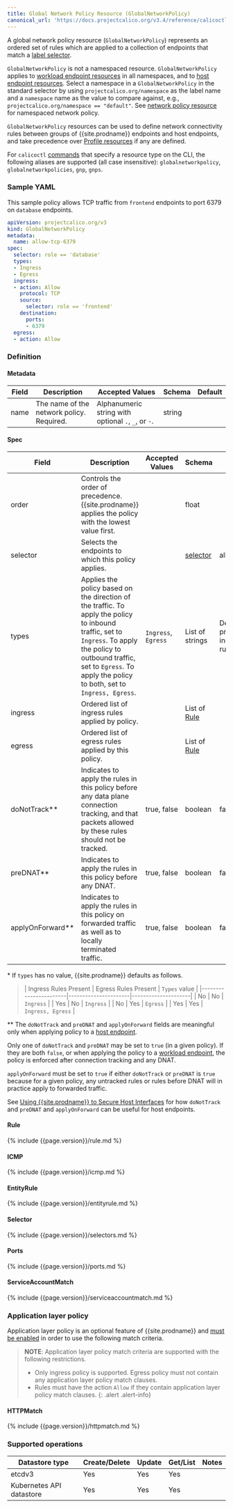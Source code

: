 ```yaml
---
title: Global Network Policy Resource (GlobalNetworkPolicy)
canonical_url: 'https://docs.projectcalico.org/v3.4/reference/calicoctl/resources/globalnetworkpolicy'
---
```


A global network policy resource (`GlobalNetworkPolicy`) represents an ordered set of rules which are applied
to a collection of endpoints that match a [label selector](#selector).

`GlobalNetworkPolicy` is not a namespaced resource. `GlobalNetworkPolicy` applies to [workload endpoint resources]({{site.baseurl}}/{{page.version}}/reference/calicoctl/resources/workloadendpoint) in all namespaces, and to [host endpoint resources]({{site.baseurl}}/{{page.version}}/reference/calicoctl/resources/hostendpoint).
Select a namespace in a `GlobalNetworkPolicy` in the standard selector by using
`projectcalico.org/namespace` as the label name and a `namespace` name as the
value to compare against, e.g., `projectcalico.org/namespace == "default"`.
See [network policy resource]({{site.baseurl}}/{{page.version}}/reference/calicoctl/resources/networkpolicy) for namespaced network policy.

`GlobalNetworkPolicy` resources can be used to define network connectivity rules between groups of {{site.prodname}} endpoints and host endpoints, and
take precedence over [Profile resources]({{site.baseurl}}/{{page.version}}/reference/calicoctl/resources/profile) if any are defined.

For `calicoctl` [commands]({{site.baseurl}}/{{page.version}}/reference/calicoctl/commands/) that specify a resource type on the CLI, the following
aliases are supported (all case insensitive): `globalnetworkpolicy`, `globalnetworkpolicies`, `gnp`, `gnps`.

### Sample YAML

This sample policy allows TCP traffic from `frontend` endpoints to port 6379 on
`database` endpoints.

```yaml
apiVersion: projectcalico.org/v3
kind: GlobalNetworkPolicy
metadata:
  name: allow-tcp-6379
spec:
  selector: role == 'database'
  types:
  - Ingress
  - Egress
  ingress:
  - action: Allow
    protocol: TCP
    source:
      selector: role == 'frontend'
    destination:
      ports:
      - 6379
  egress:
  - action: Allow
```

### Definition

#### Metadata

| Field | Description                               | Accepted Values                                     | Schema | Default |
|-------|-------------------------------------------|-----------------------------------------------------|--------|---------|
| name  | The name of the network policy. Required. | Alphanumeric string with optional `.`, `_`, or `-`. | string |         |

#### Spec

| Field              | Description                                                                                                                                           | Accepted Values | Schema                | Default |
|--------------------|-------------------------------------------------------------------------------------------------------------------------------------------------------|-----------------|-----------------------|---------|
| order              | Controls the order of precedence. {{site.prodname}} applies the policy with the lowest value first.                                                   |                 | float                 |         |
| selector           | Selects the endpoints to which this policy applies.                                                                                                   |                 | [selector](#selector) | all()   |
| types              | Applies the policy based on the direction of the traffic. To apply the policy to inbound traffic, set to `Ingress`. To apply the policy to outbound traffic, set to `Egress`. To apply the policy to both, set to `Ingress, Egress`. | `Ingress`, `Egress`  | List of strings | Depends on presence of ingress/egress rules\* |
| ingress            | Ordered list of ingress rules applied by policy.                                                                                                      |                 | List of [Rule](#rule) |         |
| egress             | Ordered list of egress rules applied by this policy.                                                                                                  |                 | List of [Rule](#rule) |         |
| doNotTrack\*\*     | Indicates to apply the rules in this policy before any data plane connection tracking, and that packets allowed by these rules should not be tracked. | true, false     | boolean               | false   |
| preDNAT\*\*        | Indicates to apply the rules in this policy before any DNAT.                                                                                          | true, false     | boolean               | false   |
| applyOnForward\*\* | Indicates to apply the rules in this policy on forwarded traffic as well as to locally terminated traffic.                                            | true, false     | boolean               | false   |

\* If `types` has no value, {{site.prodname}} defaults as follows.

>| Ingress Rules Present | Egress Rules Present | `Types` value       |
 |-----------------------|----------------------|---------------------|
 | No                    | No                   | `Ingress`           |
 | Yes                   | No                   | `Ingress`           |
 | No                    | Yes                  | `Egress`            |
 | Yes                   | Yes                  | `Ingress, Egress`   |

\*\* The `doNotTrack` and `preDNAT` and `applyOnForward` fields are meaningful
only when applying policy to a [host endpoint]({{site.baseurl}}/{{page.version}}/reference/calicoctl/resources/hostendpoint).

Only one of `doNotTrack` and `preDNAT` may be set to `true` (in a given policy). If they are both `false`, or when applying the policy to a
[workload endpoint]({{site.baseurl}}/{{page.version}}/reference/calicoctl/resources/workloadendpoint),
the policy is enforced after connection tracking and any DNAT.

`applyOnForward` must be set to `true` if either `doNotTrack` or `preDNAT` is
`true` because for a given policy, any untracked rules or rules before DNAT will
 in practice apply to forwarded traffic.

See [Using {{site.prodname}} to Secure Host Interfaces]({{site.baseurl}}/{{page.version}}/getting-started/bare-metal/bare-metal)
for how `doNotTrack` and `preDNAT` and `applyOnForward` can be useful for host endpoints.

#### Rule

{% include {{page.version}}/rule.md %}

#### ICMP

{% include {{page.version}}/icmp.md %}

#### EntityRule

{% include {{page.version}}/entityrule.md %}

#### Selector

{% include {{page.version}}/selectors.md %}

#### Ports

{% include {{page.version}}/ports.md %}

#### ServiceAccountMatch

{% include {{page.version}}/serviceaccountmatch.md %}

### Application layer policy

Application layer policy is an optional feature of {{site.prodname}} and
[must be enabled]({{site.baseurl}}/{{page.version}}/getting-started/kubernetes/installation/app-layer-policy)
in order to use the following match criteria.

> **NOTE**: Application layer policy match criteria are supported with the following restrictions.
>  * Only ingress policy is supported. Egress policy must not contain any application layer policy match clauses.
>  * Rules must have the action `Allow` if they contain application layer policy match clauses.
{: .alert .alert-info}

#### HTTPMatch

{% include {{page.version}}/httpmatch.md %}

### Supported operations

| Datastore type           | Create/Delete | Update | Get/List | Notes
|--------------------------|---------------|--------|----------|------
| etcdv3                   | Yes           | Yes    | Yes      |
| Kubernetes API datastore | Yes           | Yes    | Yes      |
